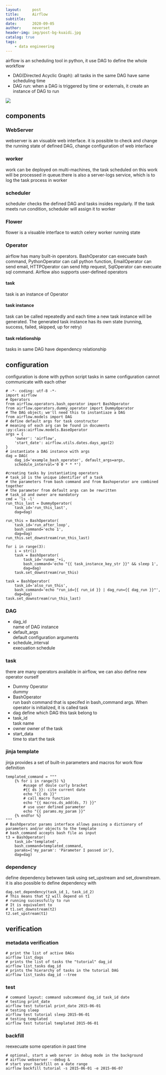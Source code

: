 ```yaml
---
layout:     post
title:      Airflow
subtitle:   
date:       2020-09-05
author:     neverset
header-img: img/post-bg-kuaidi.jpg
catalog: true
tags:
    - data engineering
---
```


airflow is an scheduling tool in python, it use DAG to define the whole workflow
* DAG(Directed Acyclic Graph): all tasks in the same DAG have same scheduling time
* DAG run: when a DAG is triggered by time or externals, it create an instance of DAG to run

![](https://raw.githubusercontent.com/neverset123/cloudimg/master/23423423423435435.png)

## components
### WebServer
webserver is an visuable web interface. it is possible to check and change the running state of defined DAG, change configuration of web interface
### worker
work can be deployed on multi-machines, the task scheduled on this work will be processed in queue.there is also a server-logs service, which is to log the task process in worker
### scheduler
scheduler checks the defined DAG and tasks insides regularly. If the task meets run condition, scheduler will assign it to worker
### Flower
flower is a visuable interface to watch celery worker running state
### Operator
airflow has many built-in operators. BashOperator can execuate bash command, PythonOperator can call python function, EmailOperator can send email, HTTPOperator can send http request, SqlOperator can execuate sql command. Airflow also supports user-defined operators
#### task
task is an instance of Operator
#### task instance
task can be called repeatedly and each time a new task instance will be generated. The generated task instance has its own state (running, success, failed, skipped, up for retry)
#### task relationship
tasks in same DAG have dependency relationship

## configuration
configuration is done with python script
tasks in same configuration cannot communicate with each other

    # -*- coding: utf-8 -*-
    import airflow
    # Operators
    from airflow.operators.bash_operator import BashOperator
    from airflow.operators.dummy_operator import DummyOperator
    # The DAG object; we'll need this to instantiaze a DAG
    from airflow.models import DAG
    # define default args for task constructor
    # meaning of each arg can be found in documents :py:class:airflow.models.BaseOperator
    args = {
        'owner': 'airflow',
        'start_date': airflow.utils.dates.days_ago(2)
    }
    # instantiate a DAG instance with args
    dag = DAG(
        dag_id='example_bash_operator', default_args=args,
        schedule_interval='0 0 * * *')

    #creating tasks by instantiating operators
    # task_id is the unique identifier of a task
    # the parameters from bash command and from Bashoperator are combined together
    # the parameter from default args can be rewritten
    # task_id and owner are mandatory
    cmd = 'ls -l'
    run_this_last = DummyOperator(
        task_id='run_this_last', 
        dag=dag)

    run_this = BashOperator(
        task_id='run_after_loop', 
        bash_command='echo 1', 
        dag=dag)
    run_this.set_downstream(run_this_last)

    for i in range(3):
        i = str(i)
        task = BashOperator(
            task_id='runme_'+i,
            bash_command='echo "{{ task_instance_key_str }}" && sleep 1',
            dag=dag)
        task.set_downstream(run_this)

    task = BashOperator(
        task_id='also_run_this',
        bash_command='echo "run_id={{ run_id }} | dag_run={{ dag_run }}"',
        dag=dag)
    task.set_downstream(run_this_last)

### DAG
* dag_id    
name of DAG instance
* default_args  
default configuration arguments
* schedule_interval  
execuation schedule
### task
there are many operators available in airflow, we can also define new operator ourself
* Dummy Operator    
dummy
* BashOperator  
run bash command that is specifed in bash_command args. When operator is initialized, it is called task
* dag
define which DAG this task belong to 
* task_id   
task name
* owner 
owner of the task
* start_data    
time to start the task  
### jinja template
jinja provides a set of built-in parameters and macros for work flow definition

    templated_command = """
        {% for i in range(5) %}
            #usage of doule curly bracket
            #{{ ds }}: cite current date
            echo "{{ ds }}"
            # call macro function
            echo "{{ macros.ds_add(ds, 7) }}"
            # use user defined parameter
            echo "{{ params.my_param }}"
        {% endfor %}
    """
    # BashOperator params interface allows passing a dictionary of parameters and/or objects to the template
    # bash_command accepts bash file as input
    t3 = BashOperator(
        task_id='templated',
        bash_command=templated_command,
        params={'my_param': 'Parameter I passed in'},
        dag=dag)
### dependency
define dependency betwwen task using set_upstream and set_downstream.   
it is also possible to define dependency with 
    
    dag.set_dependency(task_id_1, task_id_2)
    # This means that t2 will depend on t1
    # running successfully to run
    # It is equivalent to
    # t1.set_downstream(t2)
    t2.set_upstream(t1)
## verification

### metadata verification

    # print the list of active DAGs
    airflow list_dags
    # prints the list of tasks the "tutorial" dag_id
    airflow list_tasks dag_id
    # prints the hierarchy of tasks in the tutorial DAG
    airflow list_tasks dag_id --tree

### test

    # command layout: command subcommand dag_id task_id date
    # testing print_date
    airflow test tutorial print_date 2015-06-01
    # testing sleep
    airflow test tutorial sleep 2015-06-01
    # testing templated
    airflow test tutorial templated 2015-06-01

### backfill
reexecuate some operation in past time

    # optional, start a web server in debug mode in the background
    # airflow webserver --debug &
    # start your backfill on a date range
    airflow backfill tutorial -s 2015-06-01 -e 2015-06-07